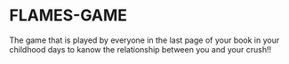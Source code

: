 # FLAMES-GAME
The game that is played by everyone in the last page of your book in your childhood days to kanow the relationship between you and your crush!!

